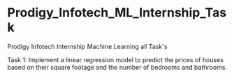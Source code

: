 # Prodigy_Infotech_ML_Internship_Task
Prodigy Infotech Internship Machine Learning all Task's

Task 1: Implement a linear regression model to predict the prices of houses based on their square footage and the number of bedrooms and bathrooms.